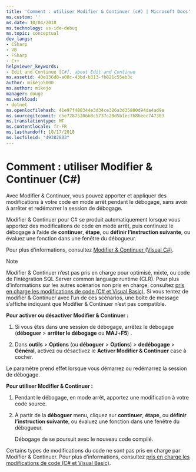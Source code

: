 ```yaml
---
title: 'Comment : utiliser Modifier & Continuer (c#) | Microsoft Docs'
ms.custom: ''
ms.date: 10/04/2018
ms.technology: vs-ide-debug
ms.topic: conceptual
dev_langs:
- CSharp
- VB
- FSharp
- C++
helpviewer_keywords:
- Edit and Continue [C#], about Edit and Continue
ms.assetid: 40e136d8-a08c-43bd-b313-fb821c55eb3c
author: mikejo5000
ms.author: mikejo
manager: douge
ms.workload:
- dotnet
ms.openlocfilehash: 41e97f488344e3d34ce326a3d35880d94da4ad9a
ms.sourcegitcommit: c5e72875206b8c5737c29d5b1ec7b86eec747303
ms.translationtype: MT
ms.contentlocale: fr-FR
ms.lasthandoff: 10/17/2018
ms.locfileid: "49382803"
---
```

# <a name="how-to-use-edit-and-continue-c"></a>Comment : utiliser Modifier & Continuer (C#)
Avec Modifier & Continuer, vous pouvez apporter et appliquer des modifications à votre code en mode arrêt pendant le débogage, sans avoir à arrêter et redémarrer la session de débogage.  

Modifier & Continuer pour C# se produit automatiquement lorsque vous apportez des modifications de code en mode arrêt, puis continuez le débogage à l’aide de **continuer**, **étape**, ou **définir l’instruction suivante**, ou évaluez une fonction dans une fenêtre du débogueur.  

Pour plus d’informations, consultez [Modifier & Continuer (Visual C#)](../debugger/edit-and-continue-visual-csharp.md).

>[!NOTE]
>Modifier & Continuer n’est pas pris en charge pour optimisé, mixte, ou code de l’intégration SQL Server common language runtime (CLR). Pour plus d’informations sur les autres scénarios non pris en charge, consultez [pris en charge les modifications de code (C# et Visual Basic)](../debugger/supported-code-changes-csharp.md). Si vous tentez de modifier & Continuer avec l’un de ces scénarios, une boîte de message s’affiche indiquant que Modifier & Continuer n’est pas compatible.  
  
**Pour activer ou désactiver Modifier & Continuer :**  
   
1. Si vous êtes dans une session de débogage, arrêtez le débogage (**déboguer** > **arrêter le débogage** ou **MAJ**+**F5**) .
   
1. Dans **outils** > **Options** (ou **déboguer** > **Options**) > **dedébogage**  >  **Général**, activez ou désactivez le **Activer Modifier & Continuer** case à cocher.  
  
Le paramètre prend effet lorsque vous démarrez ou redémarrez la session de débogage.  

**Pour utiliser Modifier & Continuer :**  
   
1. Pendant le débogage, en mode arrêt, apportez une modification à votre code source.  
   
1. À partir de la **déboguer** menu, cliquez sur **continuer**, **étape**, ou **définir l’instruction suivante**, ou évaluez une fonction dans une fenêtre du débogueur.  
   
   Débogage de se poursuit avec le nouveau code compilé. 

Certains types de modifications du code ne sont pas pris en charge par Modifier & Continuer. Pour plus d’informations, consultez [pris en charge les modifications de code (C# et Visual Basic)](../debugger/supported-code-changes-csharp.md).   
